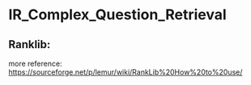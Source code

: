 # IR_Complex_Question_Retrieval

## Ranklib:

more reference: https://sourceforge.net/p/lemur/wiki/RankLib%20How%20to%20use/